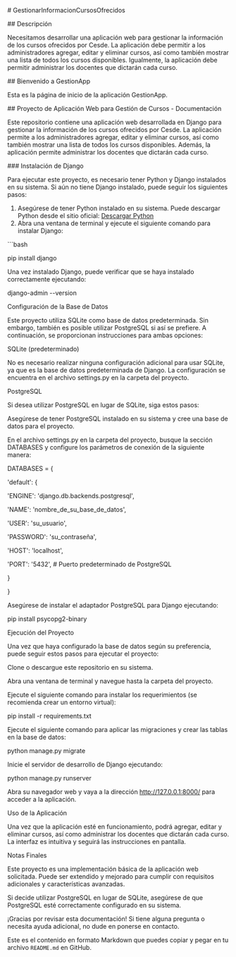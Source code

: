 \# GestionarInformacionCursosOfrecidos

\## Descripción

Necesitamos desarrollar una aplicación web para gestionar la información de los cursos ofrecidos por Cesde. La aplicación debe permitir a los administradores agregar, editar y eliminar cursos, así como también mostrar una lista de todos los cursos disponibles. Igualmente, la aplicación debe permitir administrar los docentes que dictarán cada curso.

\## Bienvenido a GestionApp

Esta es la página de inicio de la aplicación GestionApp.

\## Proyecto de Aplicación Web para Gestión de Cursos - Documentación

Este repositorio contiene una aplicación web desarrollada en Django para gestionar la información de los cursos ofrecidos por Cesde. La aplicación permite a los administradores agregar, editar y eliminar cursos, así como también mostrar una lista de todos los cursos disponibles. Además, la aplicación permite administrar los docentes que dictarán cada curso.

\### Instalación de Django

Para ejecutar este proyecto, es necesario tener Python y Django instalados en su sistema. Si aún no tiene Django instalado, puede seguir los siguientes pasos:

1. Asegúrese de tener Python instalado en su sistema. Puede descargar Python desde el sitio oficial: [Descargar Python](https://www.python.org/downloads/)
1. Abra una ventana de terminal y ejecute el siguiente comando para instalar Django:

\```bash

pip install django

Una vez instalado Django, puede verificar que se haya instalado correctamente ejecutando:



django-admin --version

Configuración de la Base de Datos

Este proyecto utiliza SQLite como base de datos predeterminada. Sin embargo, también es posible utilizar PostgreSQL si así se prefiere. A continuación, se proporcionan instrucciones para ambas opciones:

SQLite (predeterminado)

No es necesario realizar ninguna configuración adicional para usar SQLite, ya que es la base de datos predeterminada de Django. La configuración se encuentra en el archivo settings.py en la carpeta del proyecto.

PostgreSQL

Si desea utilizar PostgreSQL en lugar de SQLite, siga estos pasos:

Asegúrese de tener PostgreSQL instalado en su sistema y cree una base de datos para el proyecto.

En el archivo settings.py en la carpeta del proyecto, busque la sección DATABASES y configure los parámetros de conexión de la siguiente manera:



DATABASES = {

'default': {

'ENGINE': 'django.db.backends.postgresql',

'NAME': 'nombre\_de\_su\_base\_de\_datos',

'USER': 'su\_usuario',

'PASSWORD': 'su\_contraseña',

'HOST': 'localhost',

'PORT': '5432',  # Puerto predeterminado de PostgreSQL

}

}

Asegúrese de instalar el adaptador PostgreSQL para Django ejecutando:



pip install psycopg2-binary

Ejecución del Proyecto

Una vez que haya configurado la base de datos según su preferencia, puede seguir estos pasos para ejecutar el proyecto:

Clone o descargue este repositorio en su sistema.

Abra una ventana de terminal y navegue hasta la carpeta del proyecto.

Ejecute el siguiente comando para instalar los requerimientos (se recomienda crear un entorno virtual):



pip install -r requirements.txt

Ejecute el siguiente comando para aplicar las migraciones y crear las tablas en la base de datos:



python manage.py migrate

Inicie el servidor de desarrollo de Django ejecutando:



python manage.py runserver

Abra su navegador web y vaya a la dirección http://127.0.0.1:8000/ para acceder a la aplicación.

Uso de la Aplicación

Una vez que la aplicación esté en funcionamiento, podrá agregar, editar y eliminar cursos, así como administrar los docentes que dictarán cada curso. La interfaz es intuitiva y seguirá las instrucciones en pantalla.

Notas Finales

Este proyecto es una implementación básica de la aplicación web solicitada. Puede ser extendido y mejorado para cumplir con requisitos adicionales y características avanzadas.

Si decide utilizar PostgreSQL en lugar de SQLite, asegúrese de que PostgreSQL esté correctamente configurado en su sistema.

¡Gracias por revisar esta documentación! Si tiene alguna pregunta o necesita ayuda adicional, no dude en ponerse en contacto.



Este es el contenido en formato Markdown que puedes copiar y pegar en tu archivo `README.md` en GitHub.